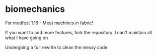 # biomechanics
For modfest 1.16 - Meat machines in fabric!

If you want to add more features, fork the repository. I can't maintain all what I have going on

Undergoing a full rewrite to clean the messy code
